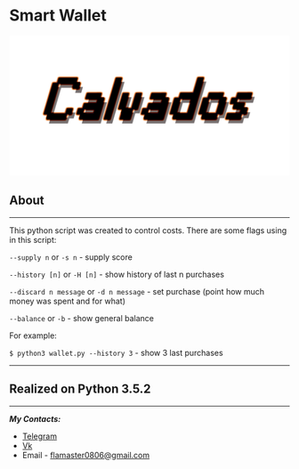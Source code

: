 # Smart Wallet
![alt text](./Logo.png)
## About
***
This python script was created to control costs. There are some flags using in this script:

`--supply n` or `-s n` - supply score

`--history [n]` or `-H [n]` - show history of last n purchases

`--discard n message` or `-d n message` - set purchase (point how much money was spent and for what)

`--balance` or `-b` - show general balance

For example:

`$ python3 wallet.py --history 3` - show 3 last purchases
***
## Realized on __Python 3.5.2__
***
__*My Contacts:*__
* [Telegram](https://telegram.me/calvados0806)
* [Vk](https://vk.com/id172058693)
* Email - flamaster0806@gmail.com
